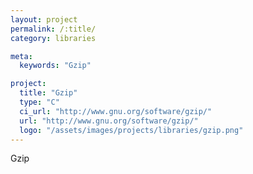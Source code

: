 ```yaml
---
layout: project
permalink: /:title/
category: libraries

meta:
  keywords: "Gzip"

project:
  title: "Gzip"
  type: "C"
  ci_url: "http://www.gnu.org/software/gzip/"
  url: "http://www.gnu.org/software/gzip/"
  logo: "/assets/images/projects/libraries/gzip.png"
---
```


<p>Gzip</p>
